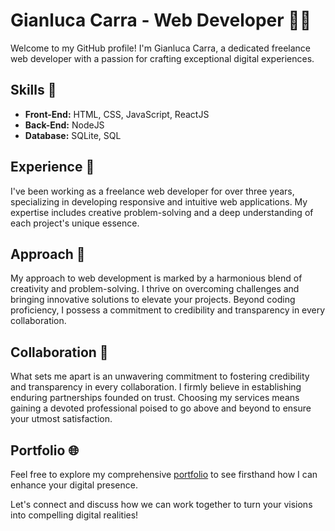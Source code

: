 # Gianluca Carra - Web Developer 👨‍💻

Welcome to my GitHub profile! I'm Gianluca Carra, a dedicated freelance web developer with a passion for crafting exceptional digital experiences.

## Skills 🚀

- **Front-End:** HTML, CSS, JavaScript, ReactJS
- **Back-End:** NodeJS
- **Database:** SQLite, SQL

## Experience 💼

I've been working as a freelance web developer for over three years, specializing in developing responsive and intuitive web applications. My expertise includes creative problem-solving and a deep understanding of each project's unique essence.

## Approach 🎨

My approach to web development is marked by a harmonious blend of creativity and problem-solving. I thrive on overcoming challenges and bringing innovative solutions to elevate your projects. Beyond coding proficiency, I possess a commitment to credibility and transparency in every collaboration.

## Collaboration 🤝

What sets me apart is an unwavering commitment to fostering credibility and transparency in every collaboration. I firmly believe in establishing enduring partnerships founded on trust. Choosing my services means gaining a devoted professional poised to go above and beyond to ensure your utmost satisfaction.

## Portfolio 🌐

Feel free to explore my comprehensive [portfolio](https://giancarra.com) to see firsthand how I can enhance your digital presence.

Let's connect and discuss how we can work together to turn your visions into compelling digital realities!
